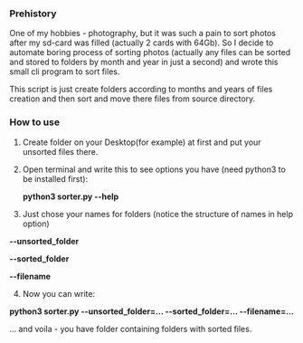 ### Prehistory
One of my hobbies - photography, but it was such a pain to sort photos after my sd-card was filled (actually 2 cards with 64Gb). So I decide to automate boring process of sorting photos (actually any files can be sorted and stored to folders by month and year in just a second) and wrote this small cli program to sort files.

This script is just create folders according to months and years of files creation and then sort and move there files from source directory.

### How to use 

1. Create folder on your Desktop(for example) at first and put your unsorted files there.
2. Open terminal and write this to see options you have (need python3 to be installed first):

   **python3 sorter.py --help** 
   
3. Just chose your names for folders  (notice the structure of names in help option)

**--unsorted_folder**

**--sorted_folder**

**--filename**

4. Now you can write:

**python3 sorter.py --unsorted_folder=... --sorted_folder=... --filename=...** 

... and voila - you have folder containing folders with sorted files. 
